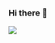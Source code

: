 ### Hi there 👋
<img src="https://img.shields.io/badge/Spazz Hyun Jun-00FFFF?style=flat-square&logo=html&logoColor=white"/>
<!--
**spazzhyunjun/spazzhyunjun** is a ✨ _special_ ✨ repository because its `README.md` (this file) appears on your GitHub profile.

Here are some ideas to get you started:

[![Solved.ac
spazzhyunjun](http://mazassumnida.wtf/api/v2/generate_badge?boj=lanlaria)](https://solved.ac/lanlaria)
